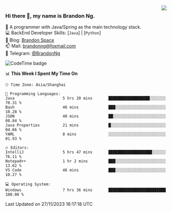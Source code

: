 <img  align="right" src="https://github-readme-stats-brandon0824.vercel.app/api/top-langs/?username=brandon0824&layout=compact">

### Hi there 👋, my name is Brandon Ng.

🌱 A programmer with Java/Spring as the main technology stack.  
💻 BackEnd Developer Skills: [`Java`] | [`Python`]  
📝 Blog: [Brandon Space](https://brandonng.tech)  
📫 Mail: brandonng@foxmail.com  
📰 Telegram: [@BrandonNg](https://t.me/BrandonNg24)  

![CodeTime badge](https://img.shields.io/endpoint?style=flat-square&url=https%3A%2F%2Fapi.codetime.dev%2Fshield%3Fid%3D128%26project%3D%26in%3D604800000)

<!--START_SECTION:waka-->
📊 **This Week I Spent My Time On** 

```text
🕑︎ Time Zone: Asia/Shanghai

💬 Programming Languages: 
Java                     5 hrs 20 mins       ██████████████████░░░░░░░   70.31 % 
Bash                     46 mins             ███░░░░░░░░░░░░░░░░░░░░░░   10.28 % 
JSON                     40 mins             ██░░░░░░░░░░░░░░░░░░░░░░░   08.84 % 
Java Properties          21 mins             █░░░░░░░░░░░░░░░░░░░░░░░░   04.66 % 
YAML                     8 mins              ░░░░░░░░░░░░░░░░░░░░░░░░░   01.93 % 

🔥 Editors: 
IntelliJ                 5 hrs 47 mins       ███████████████████░░░░░░   76.11 % 
Notepad++                1 hr 2 mins         ███░░░░░░░░░░░░░░░░░░░░░░   13.62 % 
VS Code                  46 mins             ███░░░░░░░░░░░░░░░░░░░░░░   10.27 % 

💻 Operating System: 
Windows                  7 hrs 36 mins       █████████████████████████   100.00 % 
```


 Last Updated on 27/11/2023 16:17:18 UTC
<!--END_SECTION:waka-->
